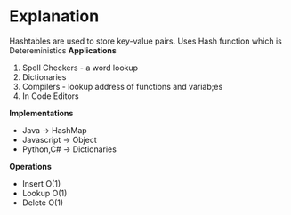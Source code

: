 # **Explanation**
Hashtables are used to store key-value pairs.
Uses Hash function which is Detereministics
**Applications**

1. Spell Checkers - a word lookup
2. Dictionaries 
3. Compilers - lookup address of functions and variab;es
4. In Code Editors

**Implementations**

* Java -> HashMap
* Javascript -> Object
* Python,C# -> Dictionaries

**Operations**

* Insert O(1)
* Lookup O(1)
* Delete O(1)
